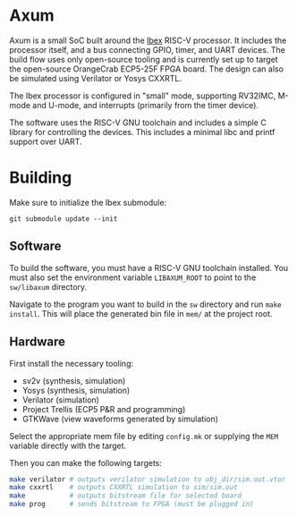 # Axum

Axum is a small SoC built around the [Ibex](https://github.com/lowRISC/ibex)
RISC-V processor. It includes the processor itself, and a bus connecting GPIO,
timer, and UART devices. The build flow uses only open-source tooling and is
currently set up to target the open-source OrangeCrab ECP5-25F FPGA board. The
design can also be simulated using Verilator or Yosys CXXRTL.

The Ibex processor is configured in "small" mode, supporting RV32IMC, M-mode
and U-mode, and interrupts (primarily from the timer device).

The software uses the RISC-V GNU toolchain and includes a simple C library for
controlling the devices. This includes a minimal libc and printf support over
UART.

# Building

Make sure to initialize the Ibex submodule:

```
git submodule update --init
```

## Software

To build the software, you must have a RISC-V GNU toolchain installed. You must
also set the environment variable `LIBAXUM_ROOT` to point to the `sw/libaxum`
directory.

Navigate to the program you want to build in the `sw` directory and run
`make install`. This will place the generated bin file in `mem/` at the
project root.

## Hardware

First install the necessary tooling:

* sv2v (synthesis, simulation)
* Yosys (synthesis, simulation)
* Verilator (simulation)
* Project Trellis (ECP5 P&R and programming)
* GTKWave (view waveforms generated by simulation)

Select the appropriate mem file by editing `config.mk` or supplying the `MEM`
variable directly with the target.

Then you can make the following targets:

```sh
make verilator # outputs verilator simulation to obj_dir/sim.out.vtor
make cxxrtl    # outputs CXXRTL simulation to sim/sim.out
make           # outputs bitstream file for selected board
make prog      # sends bitstream to FPGA (must be plugged in)
```
